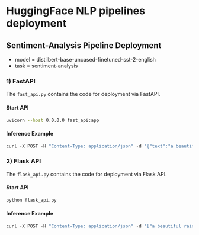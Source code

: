 # HuggingFace NLP pipelines deployment

## Sentiment-Analysis Pipeline Deployment
- model = distilbert-base-uncased-finetuned-sst-2-english
- task = sentiment-analysis

### 1) FastAPI
The `fast_api.py` contains the code for deployment via FastAPI.

#### Start API
```bash
uvicorn --host 0.0.0.0 fast_api:app
```
#### Inference Example
```python
curl -X POST -H "Content-Type: application/json" -d '{"text":"a beautiful rainy day."}' http://localhost:8000/predict
```

### 2) Flask API
The `flask_api.py` contains the code for deployment via Flask API.
#### Start API
```bash
python flask_api.py
```

#### Inference Example
```python
curl -X POST -H "Content-Type: application/json" -d '["a beautiful rainy day."]' http://localhost:8080/predict
```
